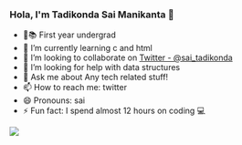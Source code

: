 ### Hola, I'm Tadikonda Sai Manikanta 👋

- 🔭📚 First year undergrad
- 🌱 I’m currently learning c and html
- 👯 I’m looking to collaborate on [Twitter - @sai_tadikonda](https://twitter.com/sai_tadikonda_)
- 🤔 I’m looking for help with data structures
- 💬 Ask me about Any tech related stuff!
- 📫 How to reach me: twitter
- 😄 Pronouns: sai
- ⚡ Fun fact: I spend almost 12 hours on coding 💻


<img src="https://github-readme-stats.vercel.app/api?username=saitadikonda99&&show_icons=true&title_color=kusuma&icon_color=red&text_color=daf7dc&bg_color=151515">
